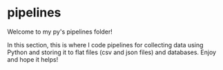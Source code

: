 # pipelines

Welcome to my py's pipelines folder!

In this section, this is where I code pipelines for collecting data using Python and storing it to flat files (csv and json files) and databases. Enjoy and hope it helps!
